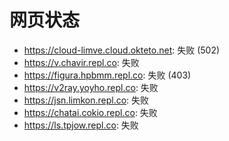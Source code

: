 # 网页状态
- https://cloud-limve.cloud.okteto.net: 失败 (502)
- https://v.chavir.repl.co: 失败
- https://figura.hpbmm.repl.co: 失败 (403)
- https://v2ray.yoyho.repl.co: 失败
- https://jsn.limkon.repl.co: 失败
- https://chatai.cokio.repl.co: 失败
- https://ls.tpjow.repl.co: 失败
